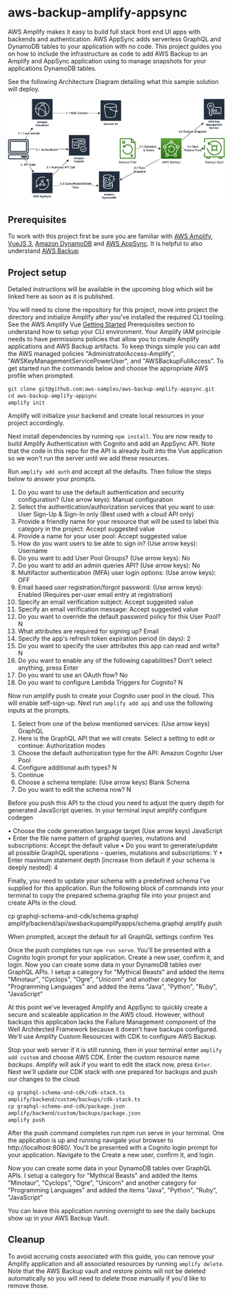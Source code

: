 # aws-backup-amplify-appsync

AWS Amplify makes it easy to build full stack front end UI apps with backends and authentication. AWS AppSync adds serverless GraphQL and DynamoDB tables to your application with no code. This project guides you on how to include the infrastructure as code to add AWS Backup to an Amplify and AppSync application using to manage snapshots for your applications DynamoDB tables. 

See the following Architecture Diagram detailing what this sample solution will deploy.

![Architecture diagram](/public/AwsBackupAmplifyAppsync.png)


## Prerequisites

To work with this project first be sure you are familiar with [AWS Amplify](https://aws.amazon.com/amplify/), [VueJS 3](https://vuejs.org/), [Amazon DynamoDB](https://aws.amazon.com/dynamodb/) and [AWS AppSync](https://aws.amazon.com/appsync/). It is helpful to also understand [AWS Backup](https://aws.amazon.com/backup/)


## Project setup

Detailed instructions will be available in the upcoming blog which will be linked here as soon as it is published. 


You will need to clone the repository for this project, move into project the directory and initialize Amplify after you've installed the required CLI tooling. See the AWS Amplify Vue [ Getting Started](https://docs.amplify.aws/start/getting-started/installation/q/integration/vue/) Prerequisites section to understand how to setup your CLI environment. Your Amplify IAM principle needs to have permissions policies that allow you to create Amplify applications and AWS Backup artifacts. To keep things simple you can add the AWS managed policies "AdministratorAccess-Amplify", "AWSKeyManagementServicePowerUser", and "AWSBackupFullAccess". To get started run the commands below and choose the appropriate AWS profile when prompted. 

```
git clone git@github.com:aws-samples/aws-backup-amplify-appsync.git
cd aws-backup-amplify-appsync
amplify init
```

Amplify will initialize your backend and create local resources in your project accordingly. 

Next install dependencies by running `npm install`. You are now ready to build Amplify Authentication with Cognito and add an AppSync API. Note that the code in this repo for the API is already built into the Vue application so we won't run the server until we add these resources.

Run `amplify add auth` and accept all the defaults. Then follow the steps below to answer your prompts.

1)	Do you want to use the default authentication and security configuration? (Use arrow keys): Manual configuration
2)	Select the authentication/authorization services that you want to use: User Sign-Up & Sign-In only (Best used with a cloud API only)
3)	Provide a friendly name for your resource that will be used to label this category in the project: Accept suggested value
4)	Provide a name for your user pool: Accept suggested value
5)	How do you want users to be able to sign in? (Use arrow keys): Username
6)	Do you want to add User Pool Groups? (Use arrow keys): No
7)	Do you want to add an admin queries API? (Use arrow keys): No
8)	Multifactor authentication (MFA) user login options: (Use arrow keys): OFF
9)	Email based user registration/forgot password: (Use arrow keys): Enabled (Requires per-user email entry at registration)
10)	Specify an email verification subject: Accept suggested value
11)	Specify an email verification message: Accept suggested value
12)	Do you want to override the default password policy for this User Pool? N
13)	What attributes are required for signing up? Email
14)	Specify the app's refresh token expiration period (in days): 2
15)	Do you want to specify the user attributes this app can read and write? N
16)	Do you want to enable any of the following capabilities? Don’t select anything, press Enter
17)	Do you want to use an OAuth flow? No
18)	Do you want to configure Lambda Triggers for Cognito? N

Now run amplify push to create your Cognito user pool in the cloud. This will enable self-sign-up. Next run `amplify add api` and use the following inputs at the prompts.

1)	Select from one of the below mentioned services: (Use arrow keys) GraphQL
2)	Here is the GraphQL API that we will create. Select a setting to edit or continue: Authorization modes
3)	Choose the default authorization type for the API: Amazon Cognito User Pool
4)	Configure additional auth types? N
5)	Continue
6)	Choose a schema template: (Use arrow keys) Blank Schema
7)	Do you want to edit the schema now? N

Before you push this API to the cloud you need to adjust the query depth for generated JavaScript queries. In your terminal input amplify configure codegen 

•	Choose the code generation language target (Use arrow keys) JavaScript
•	Enter the file name pattern of graphql queries, mutations and subscriptions: Accept the default value
•	Do you want to generate/update all possible GraphQL operations - queries, mutations and subscriptions: Y
•	Enter maximum statement depth [increase from default if your schema is deeply nested]: 4

Finally, you need to update your schema with a predefined schema I’ve supplied for this application. Run the following block of commands into your terminal  to copy the prepared schema.graphql file into your project and create APIs in the cloud.

cp graphql-schema-and-cdk/schema.graphql amplify/backend/api/awsbackupamplifyapps/schema.graphql
amplify push

When prompted, accept the default for all GraphQL settings confirm Yes


Once the push completes run `npm run serve`. You'll be presented with a Cognito login prompt for your application. Create a new user, confirm it, and login. Now you can create some data in your DynamoDB tables over GraphQL APIs. I setup a category for "Mythical Beasts" and added the items "Minotaur", "Cyclops", "Ogre", "Unicorn" and another category for "Programming Languages" and added the items "Java", "Python", "Ruby", "JavaScript"

At this point we've leveraged Amplify and AppSync to quickly create a secure and scaleable application in the AWS cloud. However, without backups this application lacks the Failure Management component of the Well Architected Framework because it doesn't have backups configured. We'll use Amplify Custom Resources with CDK to configure AWS Backup.

Stop your web server if it is still running, then in your terminal enter `amplify add custom` and choose AWS CDK. Enter the custom resource name *backups*. Amplify will ask if you want to edit the stack now, press `Enter`. Next we'll update our CDK stack with one prepared for backups and push our changes to the cloud.

```
cp graphql-schema-and-cdk/cdk-stack.ts amplify/backend/custom/backups/cdk-stack.ts
cp graphql-schema-and-cdk/package.json amplify/backend/custom/backups/package.json
amplify push
```

After the push command completes run npm run serve in your terminal. One the application is up and running navigate your browser to http://localhost:8080/. You'll be presented with a Cognito login prompt for your application. Navigate to the Create a new user, confirm it, and login. 

Now you can create some data in your DynamoDB tables over GraphQL APIs. I setup a category for "Mythical Beasts" and added the items "Minotaur", "Cyclops", "Ogre", "Unicorn" and another category for "Programming Languages" and added the items "Java", "Python", "Ruby", "JavaScript"

 You can leave this application running overnight to see the daily backups show up in your AWS Backup Vault. 

## Cleanup

To avoid accruing costs associated with this guide, you can remove your Amplify application and all associated resources by running `amplify delete`. Note that the AWS Backup vault and restore points will not be deleted automatically so you will need to delete those manually if you'd like to remove those. 


